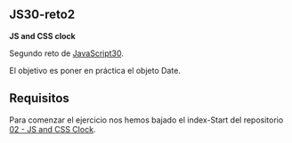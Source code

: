 ## JS30-reto2
**JS and CSS clock**

Segundo reto de [JavaScript30](https://github.com/wesbos/JavaScript30).

El objetivo es poner en práctica el objeto Date.

## Requisitos

Para comenzar el ejercicio nos hemos bajado el index-Start del repositorio [02 - JS and CSS Clock](https://github.com/wesbos/JavaScript30/blob/master/02%20-%20JS%20and%20CSS%20Clock/index-FINISHED.html).
